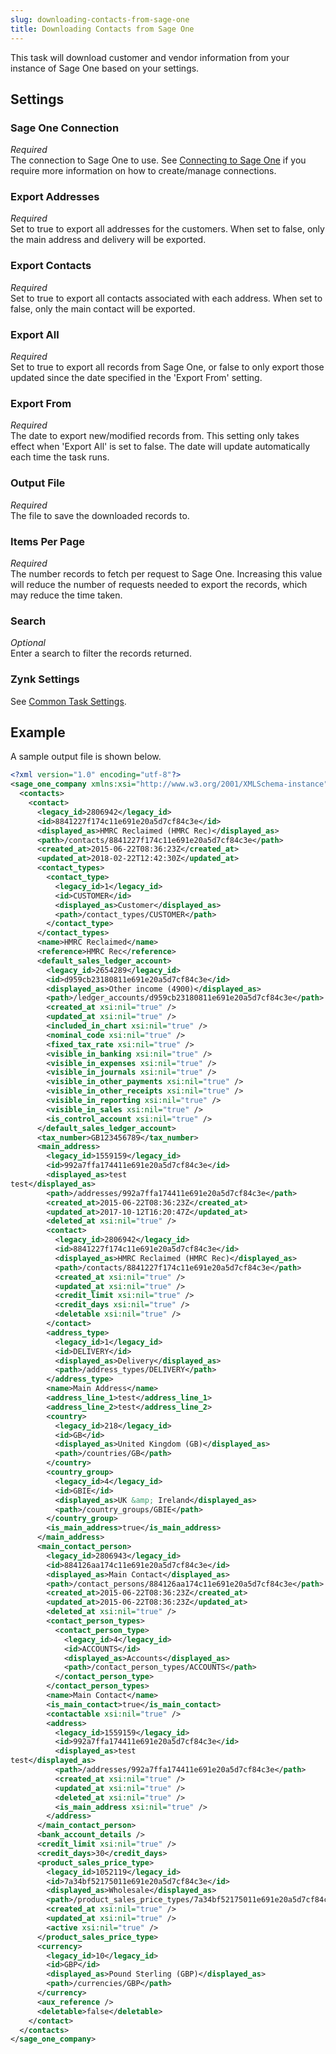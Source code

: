 ```yaml
---
slug: downloading-contacts-from-sage-one
title: Downloading Contacts from Sage One
---
```

This task will download customer and vendor information from your instance of Sage One based on your settings. 

## Settings
### Sage One Connection
_Required_  
The connection to Sage One to use. See [Connecting to Sage One](connecting-to-sage-one) if you require more information on how to create/manage connections.

### Export Addresses
_Required_  
Set to true to export all addresses for the customers. When set to false, only the main address and delivery will be exported. 

### Export Contacts
_Required_  
Set to true to export all contacts associated with each address. When set to false, only the main contact will be exported. 

### Export All
_Required_  
Set to true to export all records from Sage One, or false to only export those updated since the date specified in the 'Export From' setting.

### Export From
_Required_  
The date to export new/modified records from. This setting only takes effect when 'Export All' is set to false. The date will update automatically each time the task runs.

### Output File
_Required_  
The file to save the downloaded records to.

### Items Per Page
_Required_  
The number records to fetch per request to Sage One. Increasing this value will reduce the number of requests needed to export the records, which may reduce the time taken.

### Search
_Optional_  
Enter a search to filter the records returned.

### Zynk Settings
See [Common Task Settings](common-task-settings).

## Example
A sample output file is shown below.
```xml
<?xml version="1.0" encoding="utf-8"?>
<sage_one_company xmlns:xsi="http://www.w3.org/2001/XMLSchema-instance" xmlns:xsd="http://www.w3.org/2001/XMLSchema">
  <contacts>
    <contact>
      <legacy_id>2806942</legacy_id>
      <id>8841227f174c11e691e20a5d7cf84c3e</id>
      <displayed_as>HMRC Reclaimed (HMRC Rec)</displayed_as>
      <path>/contacts/8841227f174c11e691e20a5d7cf84c3e</path>
      <created_at>2015-06-22T08:36:23Z</created_at>
      <updated_at>2018-02-22T12:42:30Z</updated_at>
      <contact_types>
        <contact_type>
          <legacy_id>1</legacy_id>
          <id>CUSTOMER</id>
          <displayed_as>Customer</displayed_as>
          <path>/contact_types/CUSTOMER</path>
        </contact_type>
      </contact_types>
      <name>HMRC Reclaimed</name>
      <reference>HMRC Rec</reference>
      <default_sales_ledger_account>
        <legacy_id>2654289</legacy_id>
        <id>d959cb23180811e691e20a5d7cf84c3e</id>
        <displayed_as>Other income (4900)</displayed_as>
        <path>/ledger_accounts/d959cb23180811e691e20a5d7cf84c3e</path>
        <created_at xsi:nil="true" />
        <updated_at xsi:nil="true" />
        <included_in_chart xsi:nil="true" />
        <nominal_code xsi:nil="true" />
        <fixed_tax_rate xsi:nil="true" />
        <visible_in_banking xsi:nil="true" />
        <visible_in_expenses xsi:nil="true" />
        <visible_in_journals xsi:nil="true" />
        <visible_in_other_payments xsi:nil="true" />
        <visible_in_other_receipts xsi:nil="true" />
        <visible_in_reporting xsi:nil="true" />
        <visible_in_sales xsi:nil="true" />
        <is_control_account xsi:nil="true" />
      </default_sales_ledger_account>
      <tax_number>GB123456789</tax_number>
      <main_address>
        <legacy_id>1559159</legacy_id>
        <id>992a7ffa174411e691e20a5d7cf84c3e</id>
        <displayed_as>test
test</displayed_as>
        <path>/addresses/992a7ffa174411e691e20a5d7cf84c3e</path>
        <created_at>2015-06-22T08:36:23Z</created_at>
        <updated_at>2017-10-12T16:20:47Z</updated_at>
        <deleted_at xsi:nil="true" />
        <contact>
          <legacy_id>2806942</legacy_id>
          <id>8841227f174c11e691e20a5d7cf84c3e</id>
          <displayed_as>HMRC Reclaimed (HMRC Rec)</displayed_as>
          <path>/contacts/8841227f174c11e691e20a5d7cf84c3e</path>
          <created_at xsi:nil="true" />
          <updated_at xsi:nil="true" />
          <credit_limit xsi:nil="true" />
          <credit_days xsi:nil="true" />
          <deletable xsi:nil="true" />
        </contact>
        <address_type>
          <legacy_id>1</legacy_id>
          <id>DELIVERY</id>
          <displayed_as>Delivery</displayed_as>
          <path>/address_types/DELIVERY</path>
        </address_type>
        <name>Main Address</name>
        <address_line_1>test</address_line_1>
        <address_line_2>test</address_line_2>
        <country>
          <legacy_id>218</legacy_id>
          <id>GB</id>
          <displayed_as>United Kingdom (GB)</displayed_as>
          <path>/countries/GB</path>
        </country>
        <country_group>
          <legacy_id>4</legacy_id>
          <id>GBIE</id>
          <displayed_as>UK &amp; Ireland</displayed_as>
          <path>/country_groups/GBIE</path>
        </country_group>
        <is_main_address>true</is_main_address>
      </main_address>
      <main_contact_person>
        <legacy_id>2806943</legacy_id>
        <id>884126aa174c11e691e20a5d7cf84c3e</id>
        <displayed_as>Main Contact</displayed_as>
        <path>/contact_persons/884126aa174c11e691e20a5d7cf84c3e</path>
        <created_at>2015-06-22T08:36:23Z</created_at>
        <updated_at>2015-06-22T08:36:23Z</updated_at>
        <deleted_at xsi:nil="true" />
        <contact_person_types>
          <contact_person_type>
            <legacy_id>4</legacy_id>
            <id>ACCOUNTS</id>
            <displayed_as>Accounts</displayed_as>
            <path>/contact_person_types/ACCOUNTS</path>
          </contact_person_type>
        </contact_person_types>
        <name>Main Contact</name>
        <is_main_contact>true</is_main_contact>
        <contactable xsi:nil="true" />
        <address>
          <legacy_id>1559159</legacy_id>
          <id>992a7ffa174411e691e20a5d7cf84c3e</id>
          <displayed_as>test
test</displayed_as>
          <path>/addresses/992a7ffa174411e691e20a5d7cf84c3e</path>
          <created_at xsi:nil="true" />
          <updated_at xsi:nil="true" />
          <deleted_at xsi:nil="true" />
          <is_main_address xsi:nil="true" />
        </address>
      </main_contact_person>
      <bank_account_details />
      <credit_limit xsi:nil="true" />
      <credit_days>30</credit_days>
      <product_sales_price_type>
        <legacy_id>1052119</legacy_id>
        <id>7a34bf52175011e691e20a5d7cf84c3e</id>
        <displayed_as>Wholesale</displayed_as>
        <path>/product_sales_price_types/7a34bf52175011e691e20a5d7cf84c3e</path>
        <created_at xsi:nil="true" />
        <updated_at xsi:nil="true" />
        <active xsi:nil="true" />
      </product_sales_price_type>
      <currency>
        <legacy_id>10</legacy_id>
        <id>GBP</id>
        <displayed_as>Pound Sterling (GBP)</displayed_as>
        <path>/currencies/GBP</path>
      </currency>
      <aux_reference />
      <deletable>false</deletable>
    </contact>
  </contacts>
</sage_one_company>
```